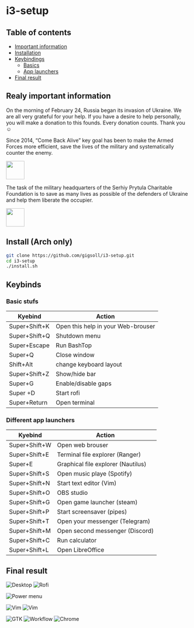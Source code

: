 # i3-setup

## Table of contents
* [Important information](#realy-important-information)
* [Installation](#install-arch-only)
* [Keybindings](#keybinds)
  * [Basics](#basic-stufs)
  * [App launchers](#different-app-launchers)
* [Final result](#final-result) 

## Realy important information

On the morning of February 24, Russia began its invasion of Ukraine. We are all very grateful for your help. If you have a desire to help personally, you will make a donation to this founds. Every donation counts. Thank you ☺️

Since 2014, “Come Back Alive” key goal has been to make the Armed Forces more efficient, save the lives of the military and systematically counter the enemy.

[<img src="https://github.com/gigsoll/i3-setup/blob/master/screenshots/alive.png" width="50"/>](https://savelife.in.ua/en/) 

The task of the military headquarters of the Serhiy Prytula Charitable Foundation is to save as many lives as possible of the defenders of Ukraine and help them liberate the occupier.

[<img src="https://github.com/gigsoll/i3-setup/blob/master/screenshots/pritula.png" width="50"/>](https://prytulafoundation.org/en)


## Install (Arch only)
```bash
git clone https://github.com/gigsoll/i3-setup.git
cd i3-setup
./install.sh
```


## Keybinds
### Basic stufs
| Kyebind | Action |
| --- | --- |
| Super+Shift+K | Open this help in your Web-brouser |
| Super+Shift+Q | Shutdown menu |
| Super+Escape | Run BashTop |
| Super+Q | Close window |
| Shift+Alt | change keyboard layout |
| Super+Shift+Z | Show/hide bar |
| Super+G | Enable/disable gaps |
| Super +D | Start rofi |
| Super+Return | Open terminal |
### Different app launchers
| Kyebind | Action |
| --- | --- |
| Super+Shift+W | Open web brouser |
| Super+Shift+E  | Terminal file explorer (Ranger) |
| Super+E | Graphical file explorer (Nautilus) |
| Super+Shift+S | Open music playe (Spotify) |
| Super+Shift+N | Start text editor (Vim) |
| Super+Shift+O | OBS studio |
| Super+Shift+G | Open game launcher (steam) |
| Super+Shift+P | Start screensaver (pipes) |
| Super+Shift+T | Open your messenger (Telegram) |
| Super+Shift+M | Open second messenger (Discord) |
| Super+Shift+C | Run calculator                  |
| Super+Shift+L | Open LibreOffice                |

## Final result

![Desktop](https://github.com/gigsoll/i3-setup/blob/master/screenshots/desktop.png?raw=true "Optional Title")	![Rofi](https://github.com/gigsoll/i3-setup/blob/master/screenshots/rofi.png?raw=true "Optional Title")

![Power menu](https://github.com/gigsoll/i3-setup/blob/master/screenshots/power.png?raw=true "Optional Title")

![Vim](https://github.com/gigsoll/i3-setup/blob/master/screenshots/vim1.png?raw=true "Optional Title")	![Vim](https://github.com/gigsoll/i3-setup/blob/master/screenshots/vim2.png?raw=gtrue "Optional Title")


![GTK](https://github.com/gigsoll/i3-setup/blob/master/screenshots/gtk.png?raw=true "Optional Title")	![Workflow](https://github.com/gigsoll/i3-setup/blob/master/screenshots/work.png?raw=gtrue "Optional Title")
![Chrome](https://github.com/gigsoll/i3-setup/blob/master/screenshots/chrome.png?raw=true "Optional Title")	
